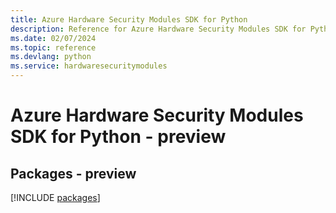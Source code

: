 ```yaml
---
title: Azure Hardware Security Modules SDK for Python
description: Reference for Azure Hardware Security Modules SDK for Python
ms.date: 02/07/2024
ms.topic: reference
ms.devlang: python
ms.service: hardwaresecuritymodules
---
```

# Azure Hardware Security Modules SDK for Python - preview
## Packages - preview
[!INCLUDE [packages](hardware-security-modules-index.md)]